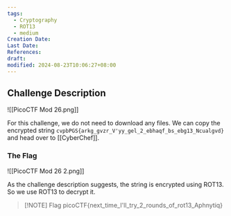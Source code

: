```yaml
---
tags:
  - Cryptography
  - ROT13
  - medium
Creation Date: 
Last Date: 
References: 
draft: 
modified: 2024-08-23T10:06:27+08:00
---
```

## Challenge Description

![[PicoCTF Mod 26.png]]

For this challenge, we do not need to download any files. We can copy the encrypted string `cvpbPGS{arkg_gvzr_V'yy_gel_2_ebhaqf_bs_ebg13_Ncualgvd}` and head over to [[CyberChef]].

### The Flag
![[PicoCTF Mod 26 2.png]]

As the challenge description suggests, the string is encrypted using ROT13. So we use ROT13 to decrypt it. 


> [!NOTE] Flag
>picoCTF{next_time_I'll_try_2_rounds_of_rot13_Aphnytiq}